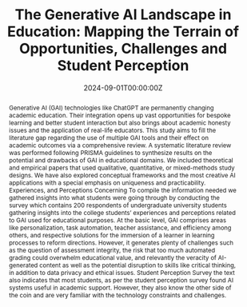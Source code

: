 ---
title: "The Generative AI Landscape in Education: Mapping the Terrain of Opportunities, Challenges and Student Perception"
authors:
- Zishan Ahmed
- Shakib Sadat Shanto
- Most Humayra Khanom Rime
- admin
- Nafiz Fahad
- Md Jakir Hossen
- Md Abdullah-Al-Jubair

author_notes:
- ""
- ""
date: "2024-09-01T00:00:00Z"
doi: ""

# Schedule page publish date (NOT publication's date).
publishDate: "2017-01-01T00:00:00Z"

# Publication type.
# Accepts a single type but formatted as a YAML list (for Hugo requirements).
# Enter a publication type from the CSL standard.
publication_types: ["article-journal"]

# Publication name and optional abbreviated publication name.
publication: "IEEE Access"
publication_short: ""

abstract: Generative AI (GAI) technologies like ChatGPT are permanently changing academic education. Their integration opens up vast opportunities for bespoke learning and better student interaction but also brings about academic honesty issues and the application of real-life educators. This study aims to fill the literature gap regarding the use of multiple GAI tools and their effect on academic outcomes via a comprehensive review. A systematic literature review was performed following PRISMA guidelines to synthesize results on the potential and drawbacks of GAI in educational domains. We included theoretical and empirical papers that used qualitative, quantitative, or mixed-methods study designs. We have also explored conceptual frameworks and the most creative AI applications with a special emphasis on uniqueness and practicability. Experiences, and Perceptions Concerning To compile the information needed we gathered insights into what students were going through by conducting the survey which contains 200 respondents of undergraduate university students gathering insights into the college students’ experiences and perceptions related to GAI used for educational purposes. At the basic level, GAI comprises areas like personalization, task automation, teacher assistance, and efficiency among others, and respective solutions for the immersion of a learner in learning processes to reform directions. However, it generates plenty of challenges such as the question of assessment integrity, the risk that too much automated grading could overwhelm educational value, and relevantly the veracity of AI-generated content as well as the potential disruption to skills like critical thinking, in addition to data privacy and ethical issues. Student Perception Survey the text also indicates that most students, as per the student perception survey found AI systems useful in academic support. However, they also know the other side of the coin and are very familiar with the technology constraints and challenges.

# Summary. An optional shortened abstract.
summary: This study explores the impact of Generative AI on academic education, emphasizing its potential for personalized learning and efficiency. It also addresses challenges such as academic integrity, critical thinking, and ethical considerations.


tags:
- GenAI
featured: false

# links:
# - name: ""
#   url: ""
url_pdf: https://ieeexplore.ieee.org/abstract/document/10681094
url_code: ''
url_dataset: ''
url_poster: ''
url_project: ''
url_slides: ''
url_source: ''
url_video: ''

# Featured image
# To use, add an image named `featured.jpg/png` to your page's folder. 
image:
  caption: ''
  focal_point: ""
  preview_only: false

# Associated Projects (optional).
#   Associate this publication with one or more of your projects.
#   Simply enter your project's folder or file name without extension.
#   E.g. `internal-project` references `content/project/internal-project/index.md`.
#   Otherwise, set `projects: []`.
projects: []

# Slides (optional).
#   Associate this publication with Markdown slides.
#   Simply enter your slide deck's filename without extension.
#   E.g. `slides: "example"` references `content/slides/example/index.md`.
#   Otherwise, set `slides: ""`.
slides: example
---